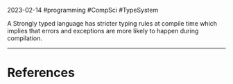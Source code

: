2023-02-14
#programming #CompSci #TypeSystem

A Strongly typed language has stricter typing rules at compile time which implies that errors and exceptions are more likely to happen during compilation. 


---
# References
